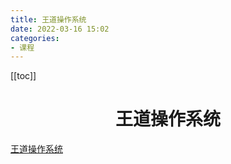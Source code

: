 ```yaml
---
title: 王道操作系统
date: 2022-03-16 15:02
categories:
- 课程
---
```


<!-- more -->

[[toc]]


<div align="center"><h1><strong> 王道操作系统</strong></h1></div>



[王道操作系统](https://www.bilibili.com/video/BV1YE411D7nH)
